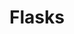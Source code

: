 ---
label: 
title: "Flasks"
order: 1070
layout: table-of-contents
presentation: grid
outputs: [ html ]
---